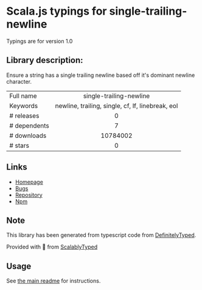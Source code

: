 
# Scala.js typings for single-trailing-newline

Typings are for version 1.0

## Library description:
Ensure a string has a single trailing newline based off it's dominant newline character.

|                    |                 |
| ------------------ | :-------------: |
| Full name          | single-trailing-newline |
| Keywords           | newline, trailing, single, cf, lf, linebreak, eol |
| # releases         | 0 |
| # dependents       | 7 |
| # downloads        | 10784002 |
| # stars            | 0 |

## Links
- [Homepage](https://github.com/johnotander/single-trailing-newline)
- [Bugs](https://github.com/johnotander/single-trailing-newline/issues)
- [Repository](https://github.com/johnotander/single-trailing-newline)
- [Npm](https://www.npmjs.com/package/single-trailing-newline)
    


## Note
This library has been generated from typescript code from [DefinitelyTyped](https://definitelytyped.org).

Provided with :purple_heart: from [ScalablyTyped](https://github.com/oyvindberg/ScalablyTyped)

## Usage
See [the main readme](../../readme.md) for instructions.


